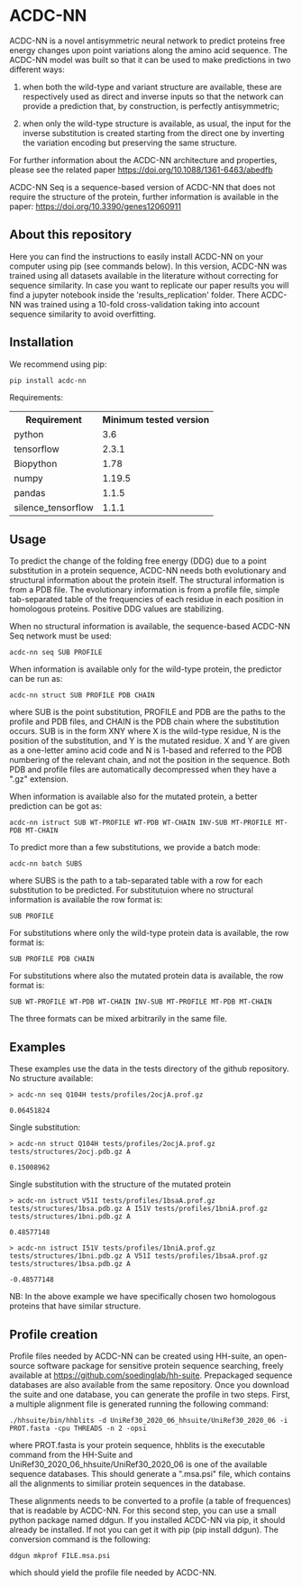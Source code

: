 # ACDC-NN

ACDC-NN is a novel antisymmetric neural network to predict proteins free energy changes upon point variations along the amino acid sequence.
The ACDC-NN model was built so that it can be used to make predictions in two different ways: 

1. when both the wild-type and variant structure are available, these are respectively used as direct and inverse inputs so that the network can provide a prediction that, by construction, is perfectly antisymmetric; 

2. when only the wild-type structure is available, as usual, the input for the inverse substitution is created starting from the direct one by inverting the variation encoding but preserving the same structure. 

For further information about the ACDC-NN architecture and properties, please see the related paper https://doi.org/10.1088/1361-6463/abedfb

ACDC-NN Seq is a sequence-based version of ACDC-NN that does not require the structure of the protein, further information is available in the paper: https://doi.org/10.3390/genes12060911

## About this repository

Here you can find the instructions to easily install ACDC-NN on your computer using pip (see commands below).
In this version, ACDC-NN was trained using all datasets available in the literature without correcting for sequence similarity.
In case you want to replicate our paper results you will find a jupyter notebook inside the 'results_replication' folder.
There ACDC-NN was trained using a 10-fold cross-validation taking into account sequence similarity to avoid overfitting.

## Installation

We recommend using pip:
```
pip install acdc-nn
```

Requirements:
<table>
  <tr><th>Requirement</th><th>Minimum tested version</th></tr>
  <tr><td>python</td><td>3.6</td></tr>
  <tr><td>tensorflow</td><td>2.3.1</td></tr>
  <tr><td>Biopython</td><td>1.78</td></tr>
  <tr><td>numpy</td><td>1.19.5</td></tr>
  <tr><td>pandas</td><td>1.1.5</td></tr>
  <tr><td>silence_tensorflow</td><td>1.1.1</td></tr>
</table>

## Usage
To predict the change of the folding free energy (DDG) due to a point substitution in a protein sequence, ACDC-NN needs both evolutionary and structural information about the protein itself. The structural information is from a PDB file. The evolutionary information is from a profile file, simple tab-separated table of the frequencies of each residue in each position in homologous proteins. Positive DDG values are stabilizing.

When no structural information is available, the sequence-based ACDC-NN Seq network must be used:
```
acdc-nn seq SUB PROFILE
```

When information is available only for the wild-type protein, the predictor can be run as:
```
acdc-nn struct SUB PROFILE PDB CHAIN
```
where SUB is the point substitution, PROFILE and PDB are the paths to the profile and PDB files, and CHAIN is the PDB chain where the substitution occurs. SUB is in the form XNY where X is the wild-type residue, N is the position of the substitution, and Y is the mutated residue. X and Y are given as a one-letter amino acid code and N is 1-based and referred to the PDB numbering of the relevant chain, and not the position in the sequence. Both PDB and profile files are automatically decompressed when they have a ".gz" extension.

When information is available also for the mutated protein, a better prediction can be got as:
```
acdc-nn istruct SUB WT-PROFILE WT-PDB WT-CHAIN INV-SUB MT-PROFILE MT-PDB MT-CHAIN 
```

To predict more than a few substitutions, we provide a batch mode:
```
acdc-nn batch SUBS
```
where SUBS is the path to a tab-separated table with a row for each substitution to be predicted. 
For substitutuion where no structural information is available the row format is:
```
SUB PROFILE
```
For substitutions where only the wild-type protein data is available, the row format is:
```
SUB PROFILE PDB CHAIN
```
For substitutions where also the mutated protein data is available, the row format is:
```
SUB WT-PROFILE WT-PDB WT-CHAIN INV-SUB MT-PROFILE MT-PDB MT-CHAIN
```
The three formats can be mixed arbitrarily in the same file.

## Examples
These examples use the data in the tests directory of the github repository.
No structure available:
```
> acdc-nn seq Q104H tests/profiles/2ocjA.prof.gz

0.06451824
```

Single substitution:
```
> acdc-nn struct Q104H tests/profiles/2ocjA.prof.gz tests/structures/2ocj.pdb.gz A

0.15008962
```
Single substitution with the structure of the mutated protein
```
> acdc-nn istruct V51I tests/profiles/1bsaA.prof.gz tests/structures/1bsa.pdb.gz A I51V tests/profiles/1bniA.prof.gz tests/structures/1bni.pdb.gz A

0.48577148

> acdc-nn istruct I51V tests/profiles/1bniA.prof.gz tests/structures/1bni.pdb.gz A V51I tests/profiles/1bsaA.prof.gz tests/structures/1bsa.pdb.gz A

-0.48577148
```

NB: In the above example we have specifically chosen two homologous proteins that have similar structure.

## Profile creation
Profile files needed by ACDC-NN can be created using HH-suite, an open-source software package for sensitive protein sequence searching, freely available at https://github.com/soedinglab/hh-suite. Prepackaged sequence databases are also available from the same repository. Once you download the suite and one database, you can generate the profile in two steps. 
First, a multiple alignment file is generated running the following command:
```
./hhsuite/bin/hhblits -d UniRef30_2020_06_hhsuite/UniRef30_2020_06 -i PROT.fasta -cpu THREADS -n 2 -opsi
```
where PROT.fasta is your protein sequence, hhblits is the executable command from the HH-Suite and UniRef30_2020_06_hhsuite/UniRef30_2020_06 is one of the available sequence databases. This should generate a ".msa.psi" file, which contains all the alignments to similiar protein sequences in the database. 

These alignments needs to be converted to a profile (a table of frequences) that is readable by ACDC-NN. For this second step, you can use a small python package named ddgun. If you installed ACDC-NN via pip, it should already be installed. If not you can get it with pip (pip install ddgun). The conversion command is the following:
```
ddgun mkprof FILE.msa.psi
```
which should yield the profile file needed by ACDC-NN.
